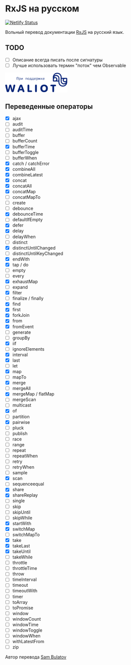 # RxJS на русском

[![Netlify Status](https://api.netlify.com/api/v1/badges/0a53d23d-797a-4590-b924-bc716173b358/deploy-status)](https://app.netlify.com/sites/rxjs-ru/deploys)

Вольный перевод документации [RxJS](https://rxjs.dev) на русский язык.

## TODO

- [ ] Описание всегда писать после сигнатуры
- [ ] Лучше использовать термин "поток" чем Observable

<a href='https://waliot.com'>
  <img src='assets/waliot.svg' width='200'>
</a>

## Переведенные операторы

- [x] ajax
- [ ] audit
- [ ] auditTime
- [ ] buffer
- [ ] bufferCount
- [x] bufferTime
- [ ] bufferToggle
- [ ] bufferWhen
- [x] catch / catchError
- [x] combineAll
- [x] combineLatest
- [x] concat
- [x] concatAll
- [x] concatMap
- [ ] concatMapTo
- [ ] create
- [ ] debounce
- [x] debounceTime
- [ ] defaultIfEmpty
- [x] defer
- [x] delay
- [ ] delayWhen
- [ ] distinct
- [x] distinctUntilChanged
- [ ] distinctUntilKeyChanged
- [x] endWith
- [x] tap / do
- [ ] empty
- [ ] every
- [x] exhaustMap
- [ ] expand
- [x] filter
- [ ] finalize / finally
- [x] find
- [x] first
- [x] forkJoin
- [x] from
- [x] fromEvent
- [ ] generate
- [ ] groupBy
- [x] iif
- [ ] ignoreElements
- [x] interval
- [x] last
- [ ] let
- [x] map
- [ ] mapTo
- [x] merge
- [ ] mergeAll
- [x] mergeMap / flatMap
- [ ] mergeScan
- [ ] multicast
- [x] of
- [ ] partition
- [x] pairwise
- [ ] pluck
- [ ] publish
- [ ] race
- [ ] range
- [ ] repeat
- [ ] repeatWhen
- [ ] retry
- [ ] retryWhen
- [ ] sample
- [x] scan
- [ ] sequenceequal
- [x] share
- [x] shareReplay
- [ ] single
- [ ] skip
- [ ] skipUntil
- [ ] skipWhile
- [x] startWith
- [x] switchMap
- [ ] switchMapTo
- [x] take
- [x] takeLast
- [x] takeUntil
- [ ] takeWhile
- [ ] throttle
- [ ] throttleTime
- [ ] throw
- [ ] timeInterval
- [ ] timeout
- [ ] timeoutWith
- [ ] timer
- [ ] toArray
- [ ] toPromise
- [ ] window
- [ ] windowCount
- [ ] windowTime
- [ ] windowToggle
- [ ] windowWhen
- [ ] withLatestFrom
- [ ] zip

Автор перевода [Sam Bulatov](https://github.com/stylesam)
